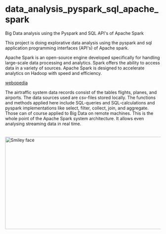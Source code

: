 # data_analysis_pyspark_sql_apache_spark
Big Data analysis using the Pyspark and SQL API's of Apache Spark

<p>
This project is doing explorative data analysis using the pyspark and sql application programming interfaces (API's) of Apache spark.
</p> 

<p>
Apache Spark is an open-source engine developed specifically for handling large-scale data processing and analytics. Spark offers the ability to access data in a variety of sources. Apache Spark is designed to accelerate analytics on Hadoop with speed and efficiency.
</p> 
<a href="https://www.webopedia.com/TERM/A/apache-spark.html" target="_blank">webopedia</a> 

<p>
The airtraffic system data records consist of the tables flights, planes,
and airports. The data sources used  are csv-files stored locally. 
The functions and methods applied here include SQL-queries and
SQL-calculations and pyspark implementations like select, filter,
collect, join, and aggregate. Those can of course applied to Big Data on remote machines. This is the whole point of the Apache Spark system architecture. It allows even analysing streaming data in real time.
</p> 



<img src="spark_architecture.jpg" alt="Smiley face" align="left"  style="margin-left: 0px; margin-right: 0px; margin-top: 20px; margin-bottom: 20px; float: left; width: 800px; height: 300px"> 

